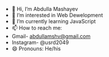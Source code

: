 - 👋 Hi, I’m Abdulla Mashayev
- 👀 I’m interested in Web Dewelopment
- 🌱 I’m currently learning JavaScript
- 📫 How to reach me:
- Gmail- abdullamshv@gmail.com
- Instagram- @usrd2049 
- 😄 Pronouns: He/his
